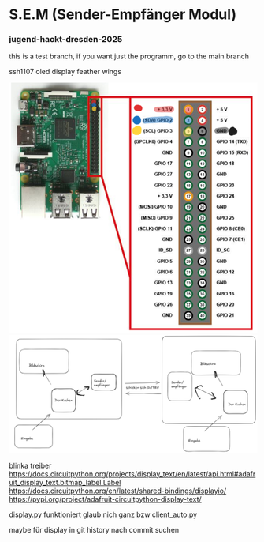 # S.E.M (Sender-Empfänger Modul)

### jugend-hackt-dresden-2025

this is a test branch, if you want just the programm, go to the main branch

ssh1107 oled display feather wings

![pins](/images/pins.png "pins for display")
![concept](/images/concept.png "concept aus brainstorming")

blinka treiber
https://docs.circuitpython.org/projects/display_text/en/latest/api.html#adafruit_display_text.bitmap_label.Label
https://docs.circuitpython.org/en/latest/shared-bindings/displayio/
https://pypi.org/project/adafruit-circuitpython-display-text/

display.py funktioniert glaub nich ganz bzw client_auto.py

maybe für display in git history nach commit suchen